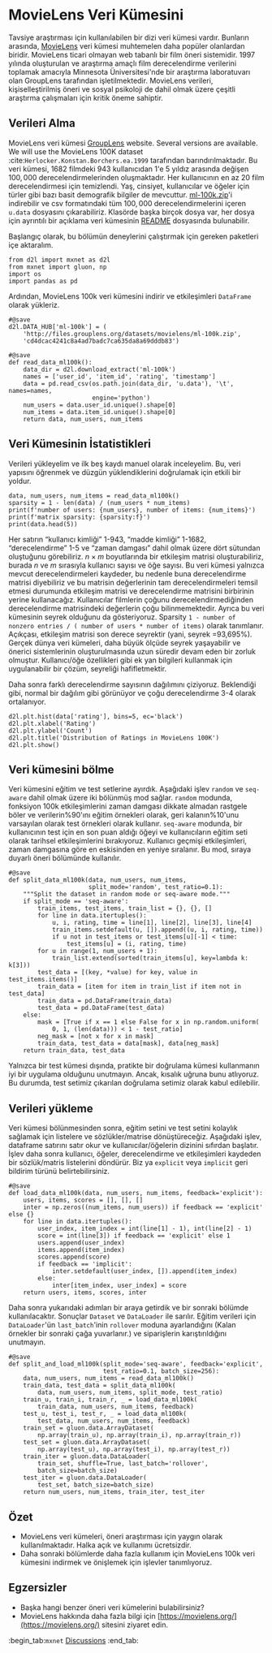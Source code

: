 #  MovieLens Veri Kümesini

Tavsiye araştırması için kullanılabilen bir dizi veri kümesi vardır. Bunların arasında, [MovieLens](https://movielens.org/) veri kümesi muhtemelen daha popüler olanlardan biridir. MovieLens ticari olmayan web tabanlı bir film öneri sistemidir. 1997 yılında oluşturulan ve araştırma amaçlı film derecelendirme verilerini toplamak amacıyla Minnesota Üniversitesi'nde bir araştırma laboratuvarı olan GroupLens tarafından işletilmektedir. MovieLens verileri, kişiselleştirilmiş öneri ve sosyal psikoloji de dahil olmak üzere çeşitli araştırma çalışmaları için kritik öneme sahiptir. 

## Verileri Alma

MovieLens veri kümesi [GroupLens](https://grouplens.org/datasets/movielens/) website. Several versions are available. We will use the MovieLens 100K dataset :cite:`Herlocker.Konstan.Borchers.ea.1999` tarafından barındırılmaktadır. Bu veri kümesi, 1682 filmdeki 943 kullanıcıdan 1'e 5 yıldız arasında değişen $100,000$ derecelendirmelerinden oluşmaktadır. Her kullanıcının en az 20 film derecelendirmesi için temizlendi. Yaş, cinsiyet, kullanıcılar ve öğeler için türler gibi bazı basit demografik bilgiler de mevcuttur. [ml-100k.zip](http://files.grouplens.org/datasets/movielens/ml-100k.zip)'i indirebilir ve csv formatındaki tüm $100,000$ derecelendirmelerini içeren `u.data` dosyasını çıkarabiliriz. Klasörde başka birçok dosya var, her dosya için ayrıntılı bir açıklama veri kümesinin [README](http://files.grouplens.org/datasets/movielens/ml-100k-README.txt) dosyasında bulunabilir. 

Başlangıç olarak, bu bölümün deneylerini çalıştırmak için gereken paketleri içe aktaralım.

```{.python .input  n=1}
from d2l import mxnet as d2l
from mxnet import gluon, np
import os
import pandas as pd
```

Ardından, MovieLens 100k veri kümesini indirir ve etkileşimleri `DataFrame` olarak yükleriz.

```{.python .input  n=2}
#@save
d2l.DATA_HUB['ml-100k'] = (
    'http://files.grouplens.org/datasets/movielens/ml-100k.zip',
    'cd4dcac4241c8a4ad7badc7ca635da8a69dddb83')

#@save
def read_data_ml100k():
    data_dir = d2l.download_extract('ml-100k')
    names = ['user_id', 'item_id', 'rating', 'timestamp']
    data = pd.read_csv(os.path.join(data_dir, 'u.data'), '\t', names=names,
                       engine='python')
    num_users = data.user_id.unique().shape[0]
    num_items = data.item_id.unique().shape[0]
    return data, num_users, num_items
```

## Veri Kümesinin İstatistikleri

Verileri yükleyelim ve ilk beş kaydı manuel olarak inceleyelim. Bu, veri yapısını öğrenmek ve düzgün yüklendiklerini doğrulamak için etkili bir yoldur.

```{.python .input  n=3}
data, num_users, num_items = read_data_ml100k()
sparsity = 1 - len(data) / (num_users * num_items)
print(f'number of users: {num_users}, number of items: {num_items}')
print(f'matrix sparsity: {sparsity:f}')
print(data.head(5))
```

Her satırın “kullanıcı kimliği” 1-943, “madde kimliği” 1-1682, “derecelendirme” 1-5 ve “zaman damgası” dahil olmak üzere dört sütundan oluştuğunu görebiliriz. $n \times m$ boyutlarında bir etkileşim matrisi oluşturabiliriz, burada $n$ ve $m$ sırasıyla kullanıcı sayısı ve öğe sayısı. Bu veri kümesi yalnızca mevcut derecelendirmeleri kaydeder, bu nedenle buna derecelendirme matrisi diyebiliriz ve bu matrisin değerlerinin tam derecelendirmeleri temsil etmesi durumunda etkileşim matrisi ve derecelendirme matrisini birbirinin yerine kullanacağız. Kullanıcılar filmlerin çoğunu derecelendirmediğinden derecelendirme matrisindeki değerlerin çoğu bilinmemektedir. Ayrıca bu veri kümesinin seyrek olduğunu da gösteriyoruz. Sparsity `1 - number of nonzero entries / ( number of users * number of items)` olarak tanımlanır. Açıkçası, etkileşim matrisi son derece seyrektir (yani, seyrek =93,695%). Gerçek dünya veri kümeleri, daha büyük ölçüde seyrek yaşayabilir ve önerici sistemlerinin oluşturulmasında uzun süredir devam eden bir zorluk olmuştur. Kullanıcı/öğe özellikleri gibi ek yan bilgileri kullanmak için uygulanabilir bir çözüm, seyreliği hafifletmektir. 

Daha sonra farklı derecelendirme sayısının dağılımını çiziyoruz. Beklendiği gibi, normal bir dağılım gibi görünüyor ve çoğu derecelendirme 3-4 olarak ortalanıyor.

```{.python .input  n=4}
d2l.plt.hist(data['rating'], bins=5, ec='black')
d2l.plt.xlabel('Rating')
d2l.plt.ylabel('Count')
d2l.plt.title('Distribution of Ratings in MovieLens 100K')
d2l.plt.show()
```

## Veri kümesini bölme

Veri kümesini eğitim ve test setlerine ayırdık. Aşağıdaki işlev `random` ve `seq-aware` dahil olmak üzere iki bölünmüş mod sağlar. `random` modunda, fonksiyon 100k etkileşimlerini zaman damgası dikkate almadan rastgele böler ve verilerin%90'ını eğitim örnekleri olarak, geri kalanın%10'unu varsayılan olarak test örnekleri olarak kullanır. `seq-aware` modunda, bir kullanıcının test için en son puan aldığı öğeyi ve kullanıcıların eğitim seti olarak tarihsel etkileşimlerini bırakıyoruz. Kullanıcı geçmişi etkileşimleri, zaman damgasına göre en eskisinden en yeniye sıralanır. Bu mod, sıraya duyarlı öneri bölümünde kullanılır.

```{.python .input  n=5}
#@save
def split_data_ml100k(data, num_users, num_items,
                      split_mode='random', test_ratio=0.1):
    """Split the dataset in random mode or seq-aware mode."""
    if split_mode == 'seq-aware':
        train_items, test_items, train_list = {}, {}, []
        for line in data.itertuples():
            u, i, rating, time = line[1], line[2], line[3], line[4]
            train_items.setdefault(u, []).append((u, i, rating, time))
            if u not in test_items or test_items[u][-1] < time:
                test_items[u] = (i, rating, time)
        for u in range(1, num_users + 1):
            train_list.extend(sorted(train_items[u], key=lambda k: k[3]))
        test_data = [(key, *value) for key, value in test_items.items()]
        train_data = [item for item in train_list if item not in test_data]
        train_data = pd.DataFrame(train_data)
        test_data = pd.DataFrame(test_data)
    else:
        mask = [True if x == 1 else False for x in np.random.uniform(
            0, 1, (len(data))) < 1 - test_ratio]
        neg_mask = [not x for x in mask]
        train_data, test_data = data[mask], data[neg_mask]
    return train_data, test_data
```

Yalnızca bir test kümesi dışında, pratikte bir doğrulama kümesi kullanmanın iyi bir uygulama olduğunu unutmayın. Ancak, kısalık uğruna bunu atlıyoruz. Bu durumda, test setimiz çıkarılan doğrulama setimiz olarak kabul edilebilir. 

## Verileri yükleme

Veri kümesi bölünmesinden sonra, eğitim setini ve test setini kolaylık sağlamak için listelere ve sözlükler/matrise dönüştüreceğiz. Aşağıdaki işlev, dataframe satırını satır okur ve kullanıcılar/öğelerin dizinini sıfırdan başlatır. İşlev daha sonra kullanıcı, öğeler, derecelendirme ve etkileşimleri kaydeden bir sözlük/matris listelerini döndürür. Biz ya `explicit` veya `implicit` geri bildirim türünü belirtebilirsiniz.

```{.python .input  n=6}
#@save
def load_data_ml100k(data, num_users, num_items, feedback='explicit'):
    users, items, scores = [], [], []
    inter = np.zeros((num_items, num_users)) if feedback == 'explicit' else {}
    for line in data.itertuples():
        user_index, item_index = int(line[1] - 1), int(line[2] - 1)
        score = int(line[3]) if feedback == 'explicit' else 1
        users.append(user_index)
        items.append(item_index)
        scores.append(score)
        if feedback == 'implicit':
            inter.setdefault(user_index, []).append(item_index)
        else:
            inter[item_index, user_index] = score
    return users, items, scores, inter
```

Daha sonra yukarıdaki adımları bir araya getirdik ve bir sonraki bölümde kullanılacaktır. Sonuçlar `Dataset` ve `DataLoader` ile sarılır. Eğitim verileri için `DataLoader`'ün `last_batch`'inin `rollover` moduna ayarlandığını (Kalan örnekler bir sonraki çağa yuvarlanır.) ve siparişlerin karıştırıldığını unutmayın.

```{.python .input  n=7}
#@save
def split_and_load_ml100k(split_mode='seq-aware', feedback='explicit',
                          test_ratio=0.1, batch_size=256):
    data, num_users, num_items = read_data_ml100k()
    train_data, test_data = split_data_ml100k(
        data, num_users, num_items, split_mode, test_ratio)
    train_u, train_i, train_r, _ = load_data_ml100k(
        train_data, num_users, num_items, feedback)
    test_u, test_i, test_r, _ = load_data_ml100k(
        test_data, num_users, num_items, feedback)
    train_set = gluon.data.ArrayDataset(
        np.array(train_u), np.array(train_i), np.array(train_r))
    test_set = gluon.data.ArrayDataset(
        np.array(test_u), np.array(test_i), np.array(test_r))
    train_iter = gluon.data.DataLoader(
        train_set, shuffle=True, last_batch='rollover',
        batch_size=batch_size)
    test_iter = gluon.data.DataLoader(
        test_set, batch_size=batch_size)
    return num_users, num_items, train_iter, test_iter
```

## Özet

* MovieLens veri kümeleri, öneri araştırması için yaygın olarak kullanılmaktadır. Halka açık ve kullanımı ücretsizdir.
* Daha sonraki bölümlerde daha fazla kullanım için MovieLens 100k veri kümesini indirmek ve önişlemek için işlevler tanımlıyoruz.

## Egzersizler

* Başka hangi benzer öneri veri kümelerini bulabilirsiniz?
* MovieLens hakkında daha fazla bilgi için [https://movielens.org/](https://movielens.org/) sitesini ziyaret edin.

:begin_tab:`mxnet`
[Discussions](https://discuss.d2l.ai/t/399)
:end_tab:
